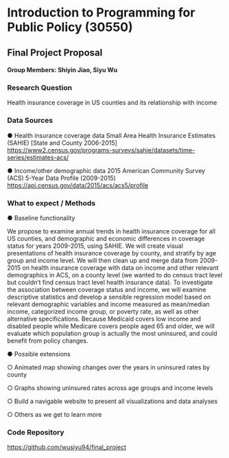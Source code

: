 # Introduction to Programming for Public Policy (30550)
## Final Project Proposal
#### Group Members: Shiyin Jiao, Siyu Wu

### Research Question
Health insurance coverage in US counties and its relationship with income

### Data Sources

●	Health insurance coverage data
Small Area Health Insurance Estimates (SAHIE) [State and County 2006-2015]
https://www2.census.gov/programs-surveys/sahie/datasets/time-series/estimates-acs/

●	Income/other demographic data
2015 American Community Survey (ACS) 5-Year Data Profile (2009-2015)
https://api.census.gov/data/2015/acs/acs5/profile

### What to expect / Methods  

●	Baseline functionality

We propose to examine annual trends in health insurance coverage for all US counties, and demographic and economic differences in coverage status for years 2009-2015, using SAHIE. We will create visual presentations of health insurance coverage by county, and stratify by age group and income level. We will then clean up and merge data from 2009-2015 on health insurance coverage with data on income and other relevant demographics in ACS, on a county level (we wanted to do census tract level but couldn’t find census tract level health insurance data). To investigate the association between coverage status and income, we will examine descriptive statistics and develop a sensible regression model based on relevant demographic variables and income measured as mean/median income, categorized income group, or poverty rate, as well as other alternative specifications. Because Medicaid covers low income and disabled people while Medicare covers people aged 65 and older, we will evaluate which population group is actually the most uninsured, and could benefit from policy changes.

●	Possible extensions

○	Animated map showing changes over the years in uninsured rates by county

○	Graphs showing uninsured rates across age groups and income levels

○	Build a navigable website to present all visualizations and data analyses

○	Others as we get to learn more

### Code Repository
https://github.com/wusiyu94/final_project
